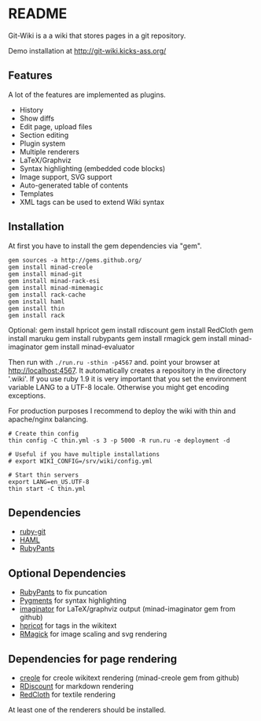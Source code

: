 README
======

Git-Wiki is a a wiki that stores pages in a git repository.

Demo installation at <http://git-wiki.kicks-ass.org/>

Features
--------

A lot of the features are implemented as plugins.

- History
- Show diffs
- Edit page, upload files
- Section editing
- Plugin system
- Multiple renderers
- LaTeX/Graphviz
- Syntax highlighting (embedded code blocks)
- Image support, SVG support
- Auto-generated table of contents
- Templates
- XML tags can be used to extend Wiki syntax

Installation
------------

At first you have to install the gem dependencies via "gem".

    gem sources -a http://gems.github.org/
    gem install minad-creole
    gem install minad-git
    gem install minad-rack-esi
    gem install minad-mimemagic
    gem install rack-cache
    gem install haml
    gem install thin
    gem install rack

Optional:
    gem install hpricot
    gem install rdiscount
    gem install RedCloth
    gem install maruku
    gem install rubypants
    gem install rmagick
    gem install minad-imaginator
    gem install minad-evaluator

Then run with `./run.ru -sthin -p4567` and. point your browser at <http://localhost:4567>.
It automatically creates a repository in the directory '.wiki'. If you use ruby 1.9 it is very important
that you set the environment variable LANG to a UTF-8 locale. Otherwise you might get encoding exceptions.

For production purposes I recommend to deploy the wiki with thin and apache/nginx balancing.

    # Create thin config
    thin config -C thin.yml -s 3 -p 5000 -R run.ru -e deployment -d

    # Useful if you have multiple installations
    # export WIKI_CONFIG=/srv/wiki/config.yml

    # Start thin servers
    export LANG=en_US.UTF-8
    thin start -C thin.yml

Dependencies
------------

- [ruby-git][]
- [HAML][]
- [RubyPants][]

Optional Dependencies
---------------------

- [RubyPants][] to fix puncation
- [Pygments][] for syntax highlighting
- [imaginator][] for LaTeX/graphviz output (minad-imaginator gem from github)
- [hpricot][] for tags in the wikitext
- [RMagick][] for image scaling and svg rendering

Dependencies for page rendering
-------------------------------

- [creole][] for creole wikitext rendering (minad-creole gem from github)
- [RDiscount][] for markdown rendering
- [RedCloth][] for textile rendering

At least one of the renderers should be installed.

  [ruby-git]: http://github.com/schacon/ruby-git
  [HAML]: http://haml.hamptoncatlin.com
  [RDiscount]: http://github.com/rtomayko/rdiscount
  [RedCloth]: http://whytheluckystiff.net/ruby/redcloth/
  [RubyPants]: http://chneukirchen.org/blog/static/projects/rubypants.html
  [creole]: http://github.com/minad/creole
  [imaginator]: http://github.com/minad/imaginator
  [pygments]: http://pygments.org/
  [hpricot]: http://wiki.github.com/why/hpricot
  [RMagick]: http://rmagick.rubyforge.org/
